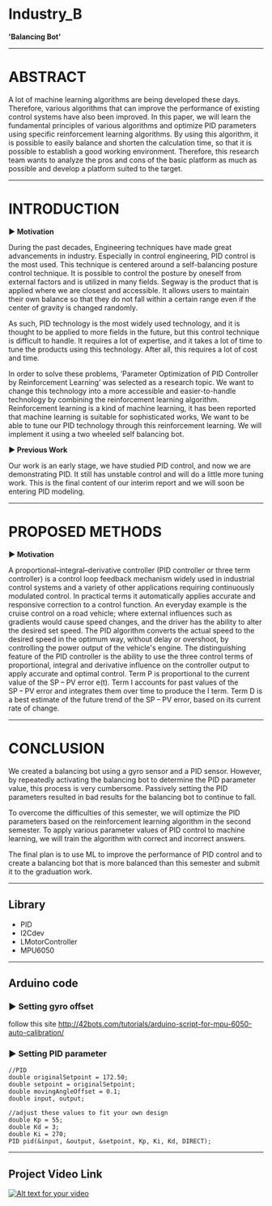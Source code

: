 # Industry_B   
**'Balancing Bot'**

--------------------------------------------------------------------------
# ABSTRACT

A lot of machine learning algorithms are being developed these days. Therefore, various algorithms that can improve the performance of existing control systems have also been improved. 
In this paper, we will learn the fundamental principles of various algorithms and optimize PID parameters using specific reinforcement learning algorithms. 
By using this algorithm, it is possible to easily balance and shorten the calculation time, so that it is possible to establish a good working environment. Therefore, this research team wants to analyze the pros and cons of the basic platform as much as possible and develop a platform suited to the target.

--------------------------------------------------------------------------
# INTRODUCTION



**▶ Motivation**

During the past decades, Engineering techniques have made great advancements in industry. Especially in control engineering, PID control is the most used. This technique is centered around a self-balancing posture control technique. It is possible to control the posture by oneself from external factors and is utilized in many fields. Segway is the product that is applied where we are closest and accessible. It allows users to maintain their own balance so that they do not fall within a certain range even if the center of gravity is changed randomly.

As such, PID technology is the most widely used technology, and it is thought to be applied to more fields in the future, but this control technique is difficult to handle. It requires a lot of expertise, and it takes a lot of time to tune the products using this technology. After all, this requires a lot of cost and time.

 In order to solve these problems, ‘Parameter Optimization of PID Controller by Reinforcement Learning’ was selected as a research topic. We want to change this technology into a more accessible and easier-to-handle technology by combining the reinforcement learning algorithm. Reinforcement learning is a kind of machine learning, it has been reported that machine learning is suitable for sophisticated works, We want to be able to tune our PID technology through this reinforcement learning. We will implement it using a two wheeled self balancing bot.




**▶ Previous Work**

Our work is an early stage, we have studied PID control, and now we are demonstrating PID. It still has unstable control and will do a little more tuning work.
This is the final content of our interim report and we will soon be entering PID modeling.



--------------------------------------------------------------------------------------
# PROPOSED METHODS


 
**▶ Motivation**


A proportional–integral–derivative controller (PID controller or three term controller) is a control loop feedback mechanism widely used in industrial control systems and a variety of other applications requiring continuously modulated control.
In practical terms it automatically applies accurate and responsive correction to a control function. An everyday example is the cruise control on a road vehicle; where external influences such as gradients would cause speed changes, and the driver has the ability to alter the desired set speed. The PID algorithm converts the actual speed to the desired speed in the optimum way, without delay or overshoot, by controlling the power output of the vehicle's engine.
The distinguishing feature of the PID controller is the ability to use the three control terms of proportional, integral and derivative influence on the controller output to apply accurate and optimal control. 
Term P is proportional to the current value of the SP − PV error e(t). 
Term I accounts for past values of the SP − PV error and integrates them over time to produce the I term.
Term D is a best estimate of the future trend of the SP − PV error, based on its current rate of change. 

-----------------------------------------------------------------------------------------
# CONCLUSION

We created a balancing bot using a gyro sensor and a PID sensor. However, by repeatedly activating the balancing bot to determine the PID parameter value, this process is very cumbersome. Passively setting the PID parameters resulted in bad results for the balancing bot to continue to fall.

To overcome the difficulties of this semester, we will optimize the PID parameters based on the reinforcement learning algorithm in the second semester. To apply various parameter values of PID control to machine learning, we will train the algorithm with correct and incorrect answers.

The final plan is to use ML to improve the performance of PID control and to create a balancing bot that is more balanced than this semester and submit it to the graduation work.





--------------------------------------------------------------------------------------------------------------
## Library

- PID
- I2Cdev
- LMotorController
- MPU6050


---------------------------------------------------------------------------------------------
## Arduino code
### ▶ Setting gyro offset


follow this site
http://42bots.com/tutorials/arduino-script-for-mpu-6050-auto-calibration/



### ▶ Setting PID parameter

```
//PID
double originalSetpoint = 172.50;
double setpoint = originalSetpoint;
double movingAngleOffset = 0.1;
double input, output;

//adjust these values to fit your own design
double Kp = 55;   
double Kd = 3;
double Ki = 270;
PID pid(&input, &output, &setpoint, Kp, Ki, Kd, DIRECT);
```

--------------------------------------------------------------------------------------------------
## Project Video Link




[![Alt text for your video](https://img.youtube.com/vi/iVVoLgYuxLA/0.jpg)](https://www.youtube.com/watch?v=iVVoLgYuxLA)





